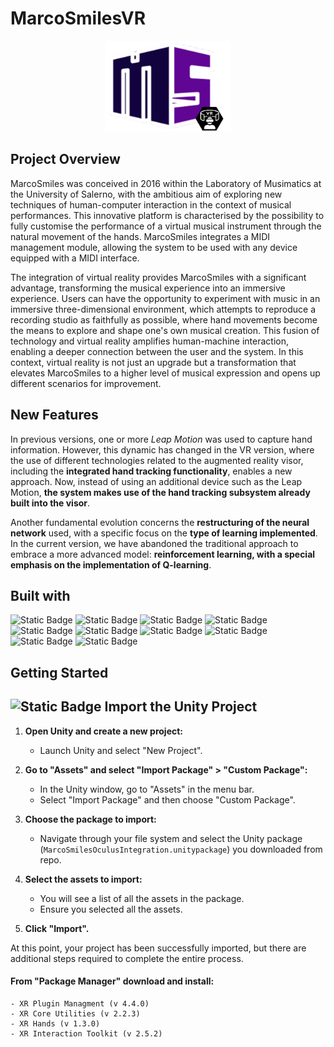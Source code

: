 # MarcoSmilesVR


<p align="center"><img src="./README_IMAGES/MSVRlogo.png" width="40%" height="40%"></p>

## Project Overview

MarcoSmiles was conceived in 2016 within the Laboratory of Musimatics at the University of Salerno,
with the ambitious aim of exploring new techniques of human-computer interaction in the context of musical performances. This innovative platform is characterised by the possibility to fully customise the performance of a virtual musical instrument through the natural movement of the hands. MarcoSmiles integrates a MIDI management module, allowing the system to be used with any device equipped with a MIDI interface.

The integration of virtual reality provides MarcoSmiles with a significant advantage,
transforming the musical experience into an immersive experience. 
Users can have the opportunity to experiment with music in an immersive three-dimensional environment,
which attempts to reproduce a recording studio as faithfully as possible, where hand movements become the means to explore and shape one's own musical creation.
This fusion of technology and virtual reality amplifies human-machine interaction,
enabling a deeper connection between the user and the system. In this context, 
virtual reality is not just an upgrade but a transformation that elevates MarcoSmiles to a higher 
level of musical expression and opens up different scenarios for improvement.

## New Features
In previous versions, one or more _Leap Motion_ was used to capture hand information. 
However, this dynamic has changed in the VR version, where the use of different technologies 
related to the augmented reality visor, including the **integrated hand tracking functionality**, 
enables a new approach. Now, instead of using an additional device such as the Leap Motion, 
**the system makes use of the hand tracking subsystem already built into the visor**.

Another fundamental evolution concerns the **restructuring of the neural network** used, 
with a specific focus on the **type of learning implemented**. In the current version, 
we have abandoned the traditional approach to embrace a more advanced model: **reinforcement learning,
with a special emphasis on the implementation of Q-learning**.

## Built with
![Static Badge](https://img.shields.io/badge/Unity%202022.3.11f1-616161?style=for-the-badge&logo=unity&labelColor=black&link=https%3A%2F%2Funity.com%2F)
![Static Badge](https://img.shields.io/badge/Oculus%20HUb%20-%20%231C1E20?style=for-the-badge&logo=Oculus&labelColor=black)
![Static Badge](https://img.shields.io/badge/Meta%20Quest%20Developer%20Hub%20-%23616161?style=for-the-badge&logo=Meta&labelColor=black)
![Static Badge](https://img.shields.io/badge/Python%203.10.2-3776AB?style=for-the-badge&logo=python&logoColor=yellow&labelColor=black&link=https%3A%2F%2Fwww.python.org%2Fdownloads%2Frelease%2Fpython-3102%2F)
![Static Badge](https://img.shields.io/badge/numpy%202.1.4%20-%20%23013243?style=for-the-badge&logo=numpy&labelColor=black)
![Static Badge](https://img.shields.io/badge/pandas%201.26.2%20-%20%23150458?style=for-the-badge&logo=numpy&labelColor=black)
![Static Badge](https://img.shields.io/badge/scikit-learn%201.3.2%20-%20%23F7931E?style=for-the-badge&logo=scikit-learn&labelColor=black)
![Static Badge](https://img.shields.io/badge/Matplotlib%203.8.2-%20%23FFB71B?style=for-the-badge&logo=python&logoColor=%23FFB71B&labelColor=black)
![Static Badge](https://img.shields.io/badge/PyTorch%202.1.1%20-%20%23EE4C2C?style=for-the-badge&logo=PyTorch&labelColor=black)
![Static Badge](https://img.shields.io/badge/openaigym%200.26.2%20-%20%230081A5?style=for-the-badge&logo=openaigym&labelColor=black)

## Getting Started

##  ![Static Badge](https://img.shields.io/badge/%20-%20black?style=plastic&logo=Unity&logoColor=white&labelColor=black) Import the Unity Project ##
1. **Open Unity and create a new project:**
    - Launch Unity and select "New Project".

2. **Go to "Assets" and select "Import Package" > "Custom Package":**
    - In the Unity window, go to "Assets" in the menu bar.
    - Select "Import Package" and then choose "Custom Package".

3. **Choose the package to import:**
    - Navigate through your file system and select the Unity package (`MarcoSmilesOculusIntegration.unitypackage`) you downloaded from repo.

4. **Select the assets to import:**
    -  You  will see a list of all the assets in the package.
    - Ensure you selected all the assets.

5. **Click "Import".**



At this point, your project has been successfully imported, but there are additional steps required to complete the entire process.

#### From "Package Manager" download and install: ####

    - XR Plugin Managment (v 4.4.0)
    - XR Core Utilities (v 2.2.3)
    - XR Hands (v 1.3.0)
    - XR Interaction Toolkit (v 2.5.2)





